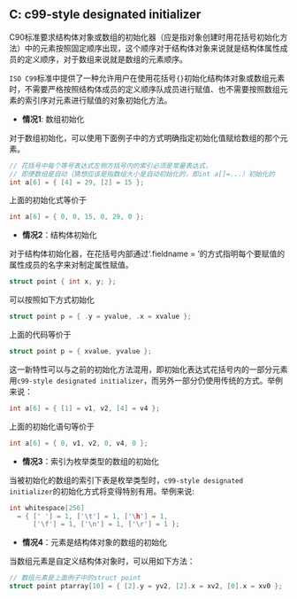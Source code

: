 ## C: c99-style designated initializer

C90标准要求结构体对象或数组的初始化器（应是指对象创建时用花括号初始化方法）中的元素按照固定顺序出现，这个顺序对于结构体对象来说就是结构体属性成员的定义顺序，对于数组来说就是数组的元素顺序。

`ISO C99`标准中提供了一种允许用户在使用花括号`{}`初始化结构体对象或数组元素时，不需要严格按照结构体成员的定义顺序队成员进行赋值、也不需要按照数组元素的索引序对元素进行赋值的对象初始化方法。


* **情况1**: 数组初始化

对于数组初始化，可以使用下面例子中的方式明确指定初始化值赋给数组的那个元素。

```c
// 花括号中每个等号表达式左侧方括号内的索引必须是常量表达式，
// 即便数组是自动（猜想应该是指数组大小是自动初始化的，即int a[]=...）初始化的
int a[6] = { [4] = 29, [2] = 15 };
```

上面的初始化式等价于

```c
int a[6] = { 0, 0, 15, 0, 29, 0 };
```

* **情况2**：结构体初始化

对于结构体初始化器，在花括号内部通过‘.fieldname = ’的方式指明每个要赋值的属性成员的名字来对制定属性赋值。

```c
struct point { int x, y; };
```

可以按照如下方式初始化

```c
struct point p = { .y = yvalue, .x = xvalue };
```

上面的代码等价于

```c
struct point p = { xvalue, yvalue };
```

这一新特性可以与之前的初始化方法混用，即初始化表达式花括号内的一部分元素用`c99-style designated initializer`，而另外一部分仍使用传统的方式。举例来说：

```c
int a[6] = { [1] = v1, v2, [4] = v4 };
```

上面的初始化语句等价于

```c
int a[6] = { 0, v1, v2, 0, v4, 0 };
```

* **情况3**：索引为枚举类型的数组的初始化

当被初始化的数组的索引下表是枚举类型时，`c99-style designated initializer`的初始化方式将变得特别有用。举例来说:

```c
int whitespace[256]
  = { [' '] = 1, ['\t'] = 1, ['\h'] = 1,
      ['\f'] = 1, ['\n'] = 1, ['\r'] = 1 };
```

* **情况4**：元素是结构体对象的数组的初始化

当数组元素是自定义结构体对象时，可以用如下方法：

```c
// 数组元素是上面例子中的struct point
struct point ptarray[10] = { [2].y = yv2, [2].x = xv2, [0].x = xv0 };
```


